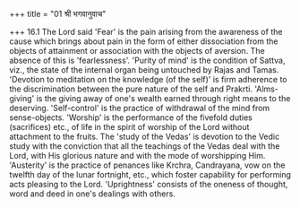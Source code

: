 +++
title = "01 श्री भगवानुवाच"

+++
16.1 The Lord said 'Fear' is the pain arising from the awareness of the
cause which brings about pain in the form of either dissociation from
the objects of attainment or association with the objects of aversion.
The absence of this is 'fearlessness'. 'Purity of mind' is the condition
of Sattva, viz., the state of the internal organ being untouched by
Rajas and Tamas. 'Devotion to meditation on the knowledge (of the self)'
is firm adherence to the discrimination between the pure nature of the
self and Prakrti. 'Alms-giving' is the giving away of one's wealth
earned through right means to the deserving. 'Self-control' is the
practice of withdrawal of the mind from sense-objects. 'Worship' is the
performance of the fivefold duties (sacrifices) etc., of life in the
spirit of worship of the Lord without attachment to the fruits. The
'study of the Vedas' is devotion to the Vedic study with the conviction
that all the teachings of the Vedas deal with the Lord, with His
glorious nature and with the mode of worshipping Him. 'Austerity' is the
practice of penances like Krchra, Candrayana, vow on the twelfth day of
the lunar fortnight, etc., which foster capability for performing acts
pleasing to the Lord. 'Uprightness' consists of the oneness of thought,
word and deed in one's dealings with others.
